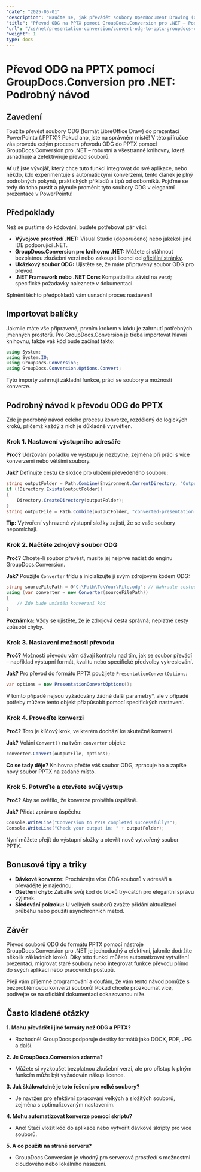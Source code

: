 ```yaml
---
"date": "2025-05-01"
"description": "Naučte se, jak převádět soubory OpenDocument Drawing (ODG) do prezentací PowerPointu (PPTX) pomocí nástroje GroupDocs.Conversion pro .NET. Postupujte podle tohoto podrobného návodu a efektivně automatizujte pracovní postupy s dokumenty."
"title": "Převod ODG na PPTX pomocí GroupDocs.Conversion pro .NET – Podrobný návod"
"url": "/cs/net/presentation-conversion/convert-odg-to-pptx-groupdocs-conversion-net/"
"weight": 1
type: docs
---
```

# Převod ODG na PPTX pomocí GroupDocs.Conversion pro .NET: Podrobný návod

## Zavedení

Toužíte převést soubory ODG (formát LibreOffice Draw) do prezentací PowerPointu (.PPTX)? Pokud ano, jste na správném místě! V této příručce vás provedu celým procesem převodu ODG do PPTX pomocí GroupDocs.Conversion pro .NET – robustní a všestranné knihovny, která usnadňuje a zefektivňuje převod souborů.

Ať už jste vývojář, který chce tuto funkci integrovat do své aplikace, nebo někdo, kdo experimentuje s automatickými konverzemi, tento článek je plný podrobných pokynů, praktických příkladů a tipů od odborníků. Pojďme se tedy do toho pustit a plynule proměnit tyto soubory ODG v elegantní prezentace v PowerPointu!


## Předpoklady

Než se pustíme do kódování, budete potřebovat pár věcí:

- **Vývojové prostředí .NET:** Visual Studio (doporučeno) nebo jakékoli jiné IDE podporující .NET.
- **GroupDocs.Conversion pro knihovnu .NET:** Můžete si stáhnout bezplatnou zkušební verzi nebo zakoupit licenci od [oficiální stránky](https://releases.groupdocs.com/conversion/net/).
- **Ukázkový soubor ODG:** Ujistěte se, že máte připravený soubor ODG pro převod.
- **.NET Framework nebo .NET Core:** Kompatibilita závisí na verzi; specifické požadavky naleznete v dokumentaci.

Splnění těchto předpokladů vám usnadní proces nastavení!


## Importovat balíčky

Jakmile máte vše připravené, prvním krokem v kódu je zahrnutí potřebných jmenných prostorů. Pro GroupDocs.Conversion je třeba importovat hlavní knihovnu, takže váš kód bude začínat takto:

```csharp
using System;
using System.IO;
using GroupDocs.Conversion;
using GroupDocs.Conversion.Options.Convert;
```
Tyto importy zahrnují základní funkce, práci se soubory a možnosti konverze.


## Podrobný návod k převodu ODG do PPTX

Zde je podrobný návod celého procesu konverze, rozdělený do logických kroků, přičemž každý z nich je důkladně vysvětlen.


### Krok 1. Nastavení výstupního adresáře

**Proč?** Udržování pořádku ve výstupu je nezbytné, zejména při práci s více konverzemi nebo většími soubory.

**Jak?** Definujte cestu ke složce pro uložení převedeného souboru:

```csharp
string outputFolder = Path.Combine(Environment.CurrentDirectory, "Output");
if (!Directory.Exists(outputFolder))
{
    Directory.CreateDirectory(outputFolder);
}
string outputFile = Path.Combine(outputFolder, "converted-presentation.pptx");
```
**Tip:** Vytvoření vyhrazené výstupní složky zajistí, že se vaše soubory nepomíchají.


### Krok 2. Načtěte zdrojový soubor ODG

**Proč?** Chcete-li soubor převést, musíte jej nejprve načíst do enginu GroupDocs.Conversion.

**Jak?** Použijte `Converter` třídu a inicializujte ji svým zdrojovým kódem ODG:

```csharp
string sourceFilePath = @"C:\Path\To\Your\File.odg"; // Nahraďte cestou k souboru
using (var converter = new Converter(sourceFilePath))
{
    // Zde bude umístěn konverzní kód
}
```
**Poznámka:** Vždy se ujistěte, že je zdrojová cesta správná; neplatné cesty způsobí chyby.


### Krok 3. Nastavení možností převodu

**Proč?** Možnosti převodu vám dávají kontrolu nad tím, jak se soubor převádí – například výstupní formát, kvalitu nebo specifické předvolby vykreslování.

**Jak?** Pro převod do formátu PPTX použijete `PresentationConvertOptions`:

```csharp
var options = new PresentationConvertOptions();
```

V tomto případě nejsou vyžadovány žádné další parametry*, ale v případě potřeby můžete tento objekt přizpůsobit pomocí specifických nastavení.


### Krok 4. Proveďte konverzi

**Proč?** Toto je klíčový krok, ve kterém dochází ke skutečné konverzi.

**Jak?** Volání `Convert()` na tvém `converter` objekt:

```csharp
converter.Convert(outputFile, options);
```

**Co se tady děje?** Knihovna přečte váš soubor ODG, zpracuje ho a zapíše nový soubor PPTX na zadané místo.


### Krok 5. Potvrďte a otevřete svůj výstup

**Proč?** Aby se ověřilo, že konverze proběhla úspěšně.

**Jak?** Přidat zprávu o úspěchu:

```csharp
Console.WriteLine("Conversion to PPTX completed successfully!");
Console.WriteLine("Check your output in: " + outputFolder);
```

Nyní můžete přejít do výstupní složky a otevřít nově vytvořený soubor PPTX.


## Bonusové tipy a triky

- **Dávkové konverze:** Procházejte více ODG souborů v adresáři a převádějte je najednou.
- **Ošetření chyb:** Zabalte svůj kód do bloků try-catch pro elegantní správu výjimek.
- **Sledování pokroku:** U velkých souborů zvažte přidání aktualizací průběhu nebo použití asynchronních metod.


## Závěr

Převod souborů ODG do formátu PPTX pomocí nástroje GroupDocs.Conversion pro .NET je jednoduchý a efektivní, jakmile dodržíte několik základních kroků. Díky této funkci můžete automatizovat vytváření prezentací, migrovat staré soubory nebo integrovat funkce převodu přímo do svých aplikací nebo pracovních postupů.

Přeji vám příjemné programování a doufám, že vám tento návod pomůže s bezproblémovou konverzí souborů! Pokud chcete prozkoumat více, podívejte se na oficiální dokumentaci odkazovanou níže.


## Často kladené otázky

**1. Mohu převádět i jiné formáty než ODG a PPTX?**  
- Rozhodně! GroupDocs podporuje desítky formátů jako DOCX, PDF, JPG a další.

**2. Je GroupDocs.Conversion zdarma?**  
- Můžete si vyzkoušet bezplatnou zkušební verzi, ale pro přístup k plným funkcím může být vyžadován nákup licence.

**3. Jak škálovatelné je toto řešení pro velké soubory?**  
- Je navržen pro efektivní zpracování velkých a složitých souborů, zejména s optimalizovaným nastavením.

**4. Mohu automatizovat konverze pomocí skriptu?**  
- Ano! Stačí vložit kód do aplikace nebo vytvořit dávkové skripty pro více souborů.

**5. A co použití na straně serveru?**  
- GroupDocs.Conversion je vhodný pro serverová prostředí s možnostmi cloudového nebo lokálního nasazení.